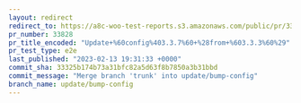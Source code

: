 ```yaml
---
layout: redirect
redirect_to: https://a8c-woo-test-reports.s3.amazonaws.com/public/pr/33828/e2e/index.html
pr_number: 33828
pr_title_encoded: "Update+%60config%403.3.7%60+%28from+%603.3.3%60%29"
pr_test_type: e2e
last_published: "2023-02-13 19:31:33 +0000"
commit_sha: 33325b174b73a31bfc82a5d63f8b7850a3b31bbd
commit_message: "Merge branch 'trunk' into update/bump-config"
branch_name: update/bump-config
---
```

